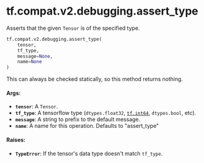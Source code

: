 <div itemscope itemtype="http://developers.google.com/ReferenceObject">
<meta itemprop="name" content="tf.compat.v2.debugging.assert_type" />
<meta itemprop="path" content="Stable" />
</div>

# tf.compat.v2.debugging.assert_type

Asserts that the given `Tensor` is of the specified type.

``` python
tf.compat.v2.debugging.assert_type(
    tensor,
    tf_type,
    message=None,
    name=None
)
```

<!-- Placeholder for "Used in" -->

This can always be checked statically, so this method returns nothing.

#### Args:


* <b>`tensor`</b>: A `Tensor`.
* <b>`tf_type`</b>: A tensorflow type (`dtypes.float32`, <a href="../../../../tf.md#int64"><code>tf.int64</code></a>, `dtypes.bool`,
  etc).
* <b>`message`</b>: A string to prefix to the default message.
* <b>`name`</b>:  A name for this operation. Defaults to "assert_type"


#### Raises:


* <b>`TypeError`</b>: If the tensor's data type doesn't match `tf_type`.
